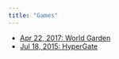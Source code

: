 ```yaml
---
title: "Games"
---
```


- [Apr 22, 2017: World Garden](https://nmmarzano.github.io/ShuwaShuwaBlog/games/2018/06/15/worldgarden.html)
- [Jul 18, 2015: HyperGate](https://nmmarzano.github.io/ShuwaShuwaBlog/games/2018/06/15/hypergate.html)
